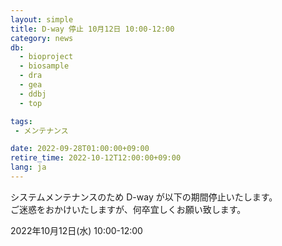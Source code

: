 ```yaml
---
layout: simple
title: D-way 停止 10月12日 10:00-12:00
category: news
db:
  - bioproject
  - biosample
  - dra
  - gea
  - ddbj
  - top

tags:
 - メンテナンス

date: 2022-09-28T01:00:00+09:00
retire_time: 2022-10-12T12:00:00+09:00
lang: ja
---
```


システムメンテナンスのため D-way が以下の期間停止いたします。   
ご迷惑をおかけいたしますが、何卒宜しくお願い致します。   

2022年10月12日(水) 10:00-12:00  

